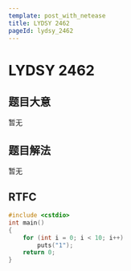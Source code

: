 ```yaml
---
template: post_with_netease
title: LYDSY 2462
pageId: lydsy_2462
---
```


# LYDSY 2462

## 题目大意
暂无

## 题目解法
暂无

## RTFC

```cpp
#include <cstdio>
int main()
{
    for (int i = 0; i < 10; i++)
        puts("1");
    return 0;
}

```
<div id="__comment"></div>
